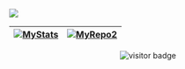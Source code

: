 <!-- 
# Useful links for visitors:
- GH Stats:              https://github.com/anuraghazra/github-readme-stats 
- Visitors Badge:        https://visitor-badge.glitch.me/
- Komarev Profile Views: https://github.com/antonkomarev/github-profile-views-counter
-->

![](https://hit.yhype.me/github/profile?user_id=40130428)

|[![MyStats][1]][2]|[![MyRepo2][3]][4]|
|:-----------------|:-----------------| 

<p align="center">
<img src="https://komarev.com/ghpvc/?username=Apocryphon-X&style=flat-square&color=A6E22E" alt="visitor badge"/>
</p>

[1]: https://github-readme-stats.vercel.app/api?username=Apocryphon-X&count_private=true&show_icons=true
[2]: https://github.com/Apocryphon-X

[3]: https://github-readme-stats.vercel.app/api/pin/?username=Apocryphon-X&repo=omegaup-cli&show_owner=true
[4]: https://github.com/Apocryphon-X/omegaup-cli
